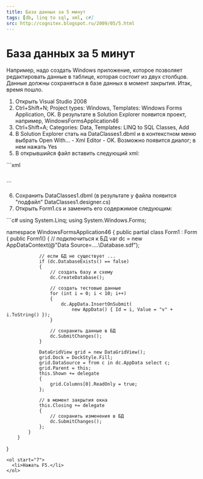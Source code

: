 ```yaml
---
title: База данных за 5 минут
tags: [db, linq to sql, xml, c#]
src: http://cognitex.blogspot.ru/2009/05/5.html
---
```

# База данных за 5 минут
Например, надо создать Windows приложение, которое позволяет редактировать данные в таблице, которая состоит из двух столбцов. Данные должны сохраняться в базе данных в момент закрытия.
Итак, время пошло. 
<ol>
  <li>Открыть Visual Studio 2008</li>
  <li>Ctrl+Shift+N; Project types: Windows, Templates: Windows Forms Application, OK. В результате в Solution Explorer появится проект, например, WindowsFormsApplication46</li>
  <li>Ctrl+Shift+A; Categories: Data, Templates: LINQ to SQL Classes, Add</li>
  <li>В Solution Explorer стать на DataClasses1.dbml и в контекстном меню выбрать Open With... - Xml Editor - OK. Возможно появится диалог; в нем нажать Yes</li>
  <li>В открывшийся файл вставить следующий xml:</li>
</ol>
```xml
<?xml version="1.0" encoding="utf-8"?>
<Database Class="AppDataContext" xmlns="http://schemas.microsoft.com/linqtosql/dbml/2007">
  	<Table Name="" Member="AppData">
    	<Type Name="AppData">
      	<Column Name="Id" Type="System.Int32" IsPrimaryKey="true" IsDbGenerated="true" CanBeNull="false" />
      	<Column Name="Value" Type="System.String" CanBeNull="false" />
    	</Type>
  	</Table>
</Database>
```
<ol start="6">
  <li>Сохранить DataClasses1.dbml (в результате у файла появится "подфайл" DataClasses1.designer.cs)</li>
  <li>Открыть Form1.cs и заменить его содержимое следующим:</li>
</ol>
```c#
using System.Linq;
using System.Windows.Forms;

namespace WindowsFormsApplication46
{
    	public partial class Form1 : Form
    	{
        	public Form1()
        	{
            	// подключиться к БД
            	var dc = new AppDataContext(@"Data Source=..\..\Database.sdf");

            	// если БД не существует ...
            	if (dc.DatabaseExists() == false)
            	{
                	// создать базу и схему
                	dc.CreateDatabase();

                	// создать тестовые данные
                	for (int i = 0; i < 10; i++)
                	{
                    	dc.AppData.InsertOnSubmit(
                        	new AppData() { Id = i, Value = "v" + i.ToString() });
                	}

                	// сохранить данные в БД
                	dc.SubmitChanges();
            	}

            	DataGridView grid = new DataGridView();
            	grid.Dock = DockStyle.Fill;
            	grid.DataSource = from c in dc.AppData select c;
            	grid.Parent = this;
            	this.Shown += delegate
            	{
                	grid.Columns[0].ReadOnly = true;
            	};

            	// в момент закрытия окна
            	this.Closing += delegate
            	{
                	// сохранить изменения в БД
                	dc.SubmitChanges();
            	};
        	}
    	}
}
```
<ol start="7">
  <li>Нажать F5.</li>
</ol>
